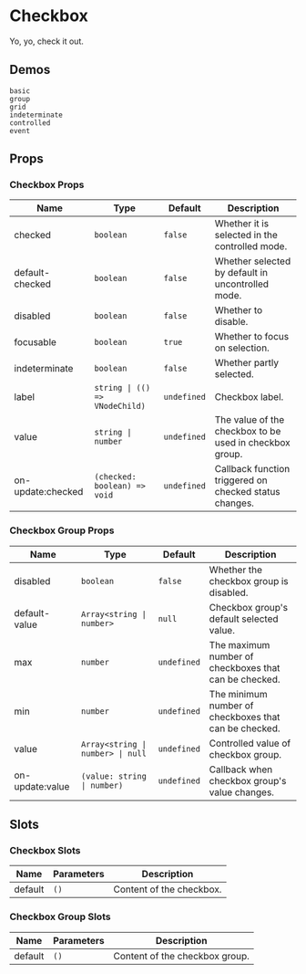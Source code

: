# Checkbox

Yo, yo, check it out.

## Demos

```demo
basic
group
grid
indeterminate
controlled
event
```

## Props

### Checkbox Props

| Name | Type | Default | Description |
| --- | --- | --- | --- |
| checked | `boolean` | `false` | Whether it is selected in the controlled mode. |
| default-checked | `boolean` | `false` | Whether selected by default in uncontrolled mode. |
| disabled | `boolean` | `false` | Whether to disable. |
| focusable | `boolean` | `true` | Whether to focus on selection. |
| indeterminate | `boolean` | `false` | Whether partly selected. |
| label | `string \| (() => VNodeChild)` | `undefined` | Checkbox label. |
| value | `string \| number` | `undefined` | The value of the checkbox to be used in checkbox group. |
| on-update:checked | `(checked: boolean) => void` | `undefined` | Callback function triggered on checked status changes. |

### Checkbox Group Props

| Name | Type | Default | Description |
| --- | --- | --- | --- |
| disabled | `boolean` | `false` | Whether the checkbox group is disabled. |
| default-value | `Array<string \| number>` | `null` | Checkbox group's default selected value. |
| max | `number` | `undefined` | The maximum number of checkboxes that can be checked. |
| min | `number` | `undefined` | The minimum number of checkboxes that can be checked. |
| value | `Array<string \| number> \| null` | `undefined` | Controlled value of checkbox group. |
| on-update:value | `(value: string \| number)` | `undefined` | Callback when checkbox group's value changes. |

## Slots

### Checkbox Slots

| Name    | Parameters | Description              |
| ------- | ---------- | ------------------------ |
| default | `()`       | Content of the checkbox. |

### Checkbox Group Slots

| Name    | Parameters | Description                    |
| ------- | ---------- | ------------------------------ |
| default | `()`       | Content of the checkbox group. |
